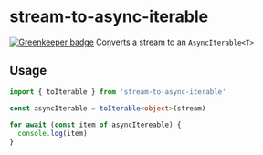# stream-to-async-iterable

[![Greenkeeper badge](https://badges.greenkeeper.io/upcompass/stream-to-async-iterable.svg)](https://greenkeeper.io/)
Converts a stream to an `AsyncIterable<T>`

## Usage
``` typescript
import { toIterable } from 'stream-to-async-iterable'

const asyncIterable = toIterable<object>(stream)
  
for await (const item of asyncItereable) {
  console.log(item)
}
```
